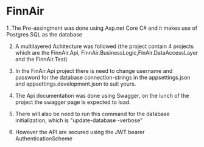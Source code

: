# FinnAir

1 .The Pre-assingment was done using Asp.net Core C# and it makes use of Postgres SQL as the database

2. A multilayered Achitecture was followed (the project contain 4 projects which are the FinnAir.Api, FinnAir.BusinessLogic,FinAir.DataAccessLayer and the FinnAir.Test)

3. In the FinAir.Api project  there is need to change username and password for the database connection-strings in the appsettings.json and appsettings.development.json to suit yours.

4. The Api documentation was done using Swagger, on the lunch of the project the swagger page is expected to load.

5. There will also be need to run this command for the database initialization, which is "update-database -verbose"

6. However the API are secured using the JWT bearer AuthenticationScheme
